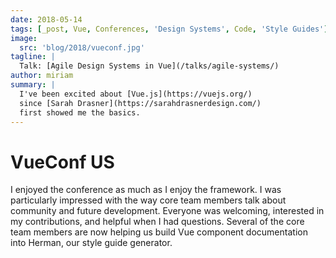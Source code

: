 ```yaml
---
date: 2018-05-14
tags: [_post, Vue, Conferences, 'Design Systems', Code, 'Style Guides']
image:
  src: 'blog/2018/vueconf.jpg'
tagline: |
  Talk: [Agile Design Systems in Vue](/talks/agile-systems/)
author: miriam
summary: |
  I've been excited about [Vue.js](https://vuejs.org/)
  since [Sarah Drasner](https://sarahdrasnerdesign.com/)
  first showed me the basics.
---
```


# VueConf US

I enjoyed the conference as much as I enjoy the framework.
I was particularly impressed with the way core team members
talk about community and future development.
Everyone was welcoming,
interested in my contributions,
and helpful when I had questions.
Several of the core team members are now helping us
build Vue component documentation into Herman,
our style guide generator.
